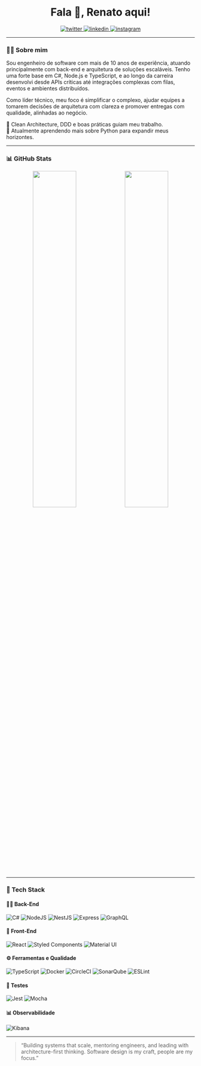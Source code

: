 <h1 align="center">Fala 👋, Renato aqui!</h1>

<p align="center">
  <a href="https://twitter.com/rntvicente">
    <img alt="twitter" src="https://img.shields.io/twitter/follow/rntvicente?color=blue&label=follow&logo=twitter&logoColor=white&style=for-the-badge" />
  </a>
  <a href="https://linkedin.com/in/vicenterenato">
    <img alt="linkedin" src="https://img.shields.io/badge/LinkedIn-0077B5?style=for-the-badge&logo=linkedin&logoColor=white" />
  </a>
  <a href="https://www.instagram.com/renatovicente_dev">
    <img alt="instagram" src="https://img.shields.io/badge/Instagram-2a4876?style=for-the-badge&logo=instagram&logoColor=white" />
  </a>
</p>

---

### 👨‍💻 Sobre mim

Sou engenheiro de software com mais de 10 anos de experiência, atuando principalmente com back-end e arquitetura de soluções escaláveis. Tenho uma forte base em C#, Node.js e TypeScript, e ao longo da carreira desenvolvi desde APIs críticas até integrações complexas com filas, eventos e ambientes distribuídos.

Como líder técnico, meu foco é simplificar o complexo, ajudar equipes a tomarem decisões de arquitetura com clareza e promover entregas com qualidade, alinhadas ao negócio.

🧠 Clean Architecture, DDD e boas práticas guiam meu trabalho.<br>
🚀 Atualmente aprendendo mais sobre Python para expandir meus horizontes.

---

### 📊 GitHub Stats

<p align="center">
  <img src="https://github-readme-stats.vercel.app/api?username=rntvicente&show_icons=true&count_public=true&count_private=true&theme=tokyonight" width="48%" />
  <img src="https://github-readme-stats.vercel.app/api/top-langs/?username=rntvicente&layout=compact&theme=tokyonight" width="48%" />
</p>

---

### 🧰 Tech Stack

#### 👨‍🏭 Back-End
![C#](https://img.shields.io/badge/C%23-239120?style=flat&logo=c-sharp&logoColor=white)
![NodeJS](https://img.shields.io/badge/Node.js-43853D?style=flat&logo=node-dot-js&logoColor=white)
![NestJS](https://img.shields.io/badge/NestJS-E0234E?style=flat&logo=nestjs&logoColor=white)
![Express](https://img.shields.io/badge/Express.js-000000?style=flat&logo=express&logoColor=white)
![GraphQL](https://img.shields.io/badge/GraphQL-E10098?style=flat&logo=graphql&logoColor=white)

#### 🧱 Front-End
![React](https://img.shields.io/badge/React-20232A?style=flat&logo=react&logoColor=61DAFB)
![Styled Components](https://img.shields.io/badge/styled--components-DB7093?style=flat&logo=styled-components&logoColor=white)
![Material UI](https://img.shields.io/badge/Material--UI-0081CB?style=flat&logo=mui&logoColor=white)

#### ⚙️ Ferramentas e Qualidade
![TypeScript](https://img.shields.io/badge/TypeScript-3178c6?style=flat&logo=typescript&logoColor=white)
![Docker](https://img.shields.io/badge/Docker-2496ED?style=flat&logo=docker&logoColor=white)
![CircleCI](https://img.shields.io/badge/CircleCI-343434?style=flat&logo=circleci&logoColor=white)
![SonarQube](https://img.shields.io/badge/SonarQube-4E9BCD?style=flat&logo=sonarqube&logoColor=white)
![ESLint](https://img.shields.io/badge/ESLint-4B32C3?style=flat&logo=eslint&logoColor=white)

#### 🧪 Testes
![Jest](https://img.shields.io/badge/Jest-C21325?style=flat&logo=jest&logoColor=white)
![Mocha](https://img.shields.io/badge/Mocha-8D6748?style=flat&logo=mocha&logoColor=white)

#### 📊 Observabilidade
![Kibana](https://img.shields.io/badge/Kibana-005571?style=flat&logo=kibana&logoColor=white)

---

> “Building systems that scale, mentoring engineers, and leading with architecture-first thinking. Software design is my craft, people are my focus.”
